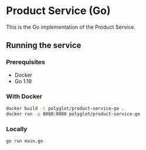 # Product Service (Go)

This is the Go implementation of the Product Service.

## Running the service

### Prerequisites
- Docker
- Go 1.19

### With Docker
```bash
docker build -t polyglot/product-service-go .
docker run -p 8080:8080 polyglot/product-service-go
```

### Locally
```bash
go run main.go
```
